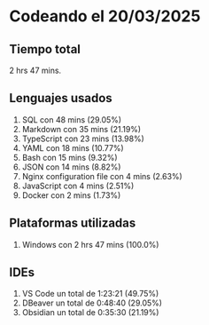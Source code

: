 # Codeando el 20/03/2025

## Tiempo total
2 hrs 47 mins.

## Lenguajes usados
1. SQL con 48 mins (29.05%)
1. Markdown con 35 mins (21.19%)
1. TypeScript con 23 mins (13.98%)
1. YAML con 18 mins (10.77%)
1. Bash con 15 mins (9.32%)
1. JSON con 14 mins (8.82%)
1. Nginx configuration file con 4 mins (2.63%)
1. JavaScript con 4 mins (2.51%)
1. Docker con 2 mins (1.73%)

## Plataformas utilizadas
1. Windows con 2 hrs 47 mins (100.0%)

## IDEs
1. VS Code un total de 1:23:21 (49.75%)
1. DBeaver un total de 0:48:40 (29.05%)
1. Obsidian un total de 0:35:30 (21.19%)
